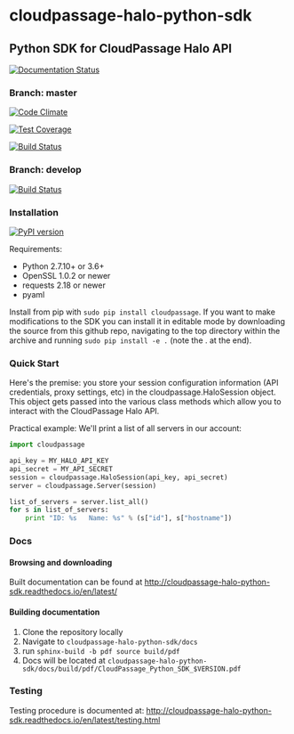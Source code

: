 # cloudpassage-halo-python-sdk

## Python SDK for CloudPassage Halo API

[![Documentation Status](https://readthedocs.org/projects/cloudpassage-halo-python-sdk/badge/?version=latest)](http://cloudpassage-halo-python-sdk.readthedocs.io/en/latest/?badge=latest)

### Branch: master

[![Code Climate](https://codeclimate.com/github/cloudpassage/cloudpassage-halo-python-sdk/badges/gpa.svg)](https://codeclimate.com/github/cloudpassage/cloudpassage-halo-python-sdk)

[![Test Coverage](https://codeclimate.com/github/cloudpassage/cloudpassage-halo-python-sdk/badges/coverage.svg)](https://codeclimate.com/github/cloudpassage/cloudpassage-halo-python-sdk/coverage)

[![Build Status](https://travis-ci.org/cloudpassage/cloudpassage-halo-python-sdk.svg?branch=master)](https://travis-ci.org/cloudpassage/cloudpassage-halo-python-sdk)

### Branch: develop

[![Build Status](https://travis-ci.org/cloudpassage/cloudpassage-halo-python-sdk.svg?branch=develop)](https://travis-ci.org/cloudpassage/cloudpassage-halo-python-sdk)


### Installation

[![PyPI version](https://badge.fury.io/py/cloudpassage.svg)](https://pypi.python.org/pypi/cloudpassage/)

Requirements:

* Python 2.7.10+ or 3.6+
* OpenSSL 1.0.2 or newer
* requests 2.18 or newer
* pyaml


Install from pip with ```sudo pip install cloudpassage```.  If you want to make
modifications to the SDK you can install it in editable mode by downloading
the source from this github repo, navigating to the top directory within the
archive and running ```sudo pip install -e .``` (note the . at the end).

### Quick Start

Here's the premise: you store your session configuration information (API
credentials, proxy settings, etc) in the cloudpassage.HaloSession object.
This object gets passed into the various class methods which allow you
to interact with the CloudPassage Halo API.

Practical example:
We'll print a list of all servers in our account:

```python
import cloudpassage

api_key = MY_HALO_API_KEY
api_secret = MY_API_SECRET
session = cloudpassage.HaloSession(api_key, api_secret)
server = cloudpassage.Server(session)

list_of_servers = server.list_all()
for s in list_of_servers:
    print "ID: %s   Name: %s" % (s["id"], s["hostname"])

```

### Docs

#### Browsing and downloading
Built documentation can be found at http://cloudpassage-halo-python-sdk.readthedocs.io/en/latest/

#### Building documentation
1. Clone the repository locally
1. Navigate to `cloudpassage-halo-python-sdk/docs`
1. run `sphinx-build -b pdf source build/pdf`
1. Docs will be located at `cloudpassage-halo-python-sdk/docs/build/pdf/CloudPassage_Python_SDK_$VERSION.pdf`

### Testing
Testing procedure is documented at: http://cloudpassage-halo-python-sdk.readthedocs.io/en/latest/testing.html

<!---
#CPTAGS:community-supported integration api-example
#TBICON:images/python_icon.png
-->
